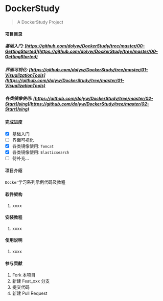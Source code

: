 # DockerStudy

> A DockerStudy Project

#### 项目目录

##### 基础入门: [https://github.com/dolyw/DockerStudy/tree/master/00-GettingStarted](https://github.com/dolyw/DockerStudy/tree/master/00-GettingStarted)

##### 界面可视化: [https://github.com/dolyw/DockerStudy/tree/master/01-VisualizationTools](https://github.com/dolyw/DockerStudy/tree/master/01-VisualizationTools)

##### 各类镜像使用: [https://github.com/dolyw/DockerStudy/tree/master/02-StartUsing](https://github.com/dolyw/DockerStudy/tree/master/02-StartUsing)

#### 完成进度

- [x] 基础入门
- [ ] 界面可视化
- [x] 各类镜像使用: `Tomcat`
- [x] 各类镜像使用: `Elasticsearch`
- [ ] 待补充...

#### 项目介绍

`Docker`学习系列示例代码及教程

#### 软件架构

1. xxxx

#### 安装教程

1. xxxx

#### 使用说明

1. xxxx

#### 参与贡献

1. Fork 本项目
2. 新建 Feat_xxx 分支
3. 提交代码
4. 新建 Pull Request